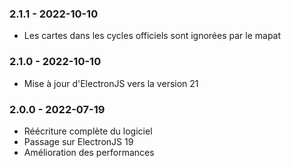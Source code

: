 ### 2.1.1 - 2022-10-10

- Les cartes dans les cycles officiels sont ignorées par le mapat

### 2.1.0 - 2022-10-10

- Mise à jour d'ElectronJS vers la version 21

### 2.0.0 - 2022-07-19

- Réécriture complète du logiciel
- Passage sur ElectronJS 19
- Amélioration des performances
